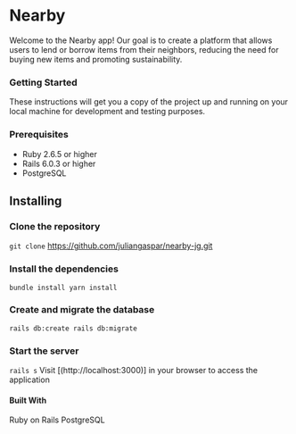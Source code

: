 # Nearby
Welcome to the Nearby app! Our goal is to create a platform that allows users to lend or borrow items from their neighbors, reducing the need for buying new items and promoting sustainability.

### Getting Started
These instructions will get you a copy of the project up and running on your local machine for development and testing purposes.

### Prerequisites
- Ruby 2.6.5 or higher
- Rails 6.0.3 or higher
- PostgreSQL

## Installing
### Clone the repository
`git clone` https://github.com/juliangaspar/nearby-jg.git

### Install the dependencies
`bundle install
yarn install`

### Create and migrate the database
`rails db:create
rails db:migrate`

### Start the server
`rails s`
Visit [(http://localhost:3000)] in your browser to access the application

#### Built With
Ruby on Rails
PostgreSQL
